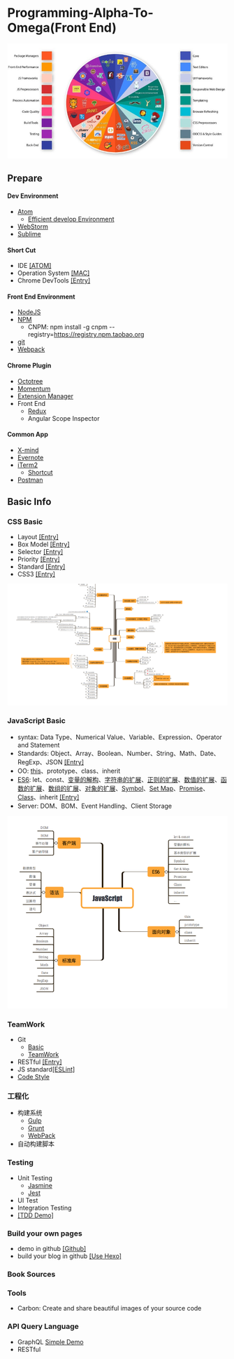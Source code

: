 # Programming-Alpha-To-Omega(Front End)

![](/source/img/front-end.jpg)

## Prepare

#### Dev Environment

 * [Atom](https://atom.io/)
    * [Efficient develop Environment](https://github.com/Dale-/Web-Alpha-To-Omega/blob/master/shortcut/atom.md)
 * [WebStorm](https://www.jetbrains.com/webstorm/)
 * [Sublime](http://www.sublimetext.com/)

#### Short Cut

 * IDE [[ATOM]](https://github.com/Dale-/Web-Alpha-To-Omega/blob/master/shortcut/atom.md)
 * Operation System [[MAC]](https://support.apple.com/zh-cn/HT201236)
 * Chrome DevTools [[Entry]](https://developers.google.com/web/tools/chrome-devtools/shortcuts)

#### Front End Environment

 * [NodeJS](https://nodejs.org/)
 * [NPM](https://www.npmjs.com)
    * CNPM: npm install -g cnpm --registry=https://registry.npm.taobao.org
 * [git](http://www.git-scm.com)
 * [Webpack](http://webpack.github.io/)

#### Chrome Plugin

  * [Octotree](https://chrome.google.com/webstore/search/Octotree?utm_source=chrome-ntp-icon)
  * [Momentum](https://chrome.google.com/webstore/search/Momentum?utm_source=chrome-ntp-icon)
  * [Extension Manager](https://chrome.google.com/webstore/detail/extension-manager/gjldcdngmdknpinoemndlidpcabkggco/related)
  *  Front End
     * [Redux](https://chrome.google.com/webstore/search/Redux?utm_source=chrome-ntp-icon)
     * Angular Scope Inspector

#### Common App

  * [X-mind](http://www.xmind.net/)
  * [Evernote](https://evernote.com/)
  * [iTerm2](https://iterm2.com/)
    * [Shortcut](https://github.com/Dale-/Web-Alpha-To-Omega/blob/master/shortcut/iterm.md)
  * [Postman](https://www.getpostman.com/)  

## Basic Info

### CSS Basic

* Layout [[Entry]](http://learnlayout.com/)
* Box Model [[Entry]](http://learnlayout.com/box-model.html)
* Selector [[Entry]](https://developer.mozilla.org/zh-CN/docs/Web/Guide/CSS/Getting_started/Selectors)
* Priority [[Entry]](https://developer.mozilla.org/zh-CN/docs/Web/CSS/Specificity)
* Standard [[Entry]](http://codeguide.bootcss.com/)
* CSS3 [[Entry]](https://www.ibm.com/developerworks/cn/web/1202_zhouxiang_css3/)

![](/source/img/css/css-xmind.png)

### JavaScript Basic

* syntax: Data Type、Numerical Value、Variable、Expression、Operator and Statement
* Standards: Object、Array、Boolean、Number、String、Math、Date、RegExp、JSON [[Entry]](http://javascript.ruanyifeng.com/stdlib/object.html#)
* OO: [this](https://dale-.github.io/2017/05/28/Understand-JavaScript%E2%80%99s-%E2%80%9Cthis%E2%80%9D/)、prototype、class、inherit
* [ES6](https://github.com/Dale-/Web-Alpha-To-Omega/blob/master/javascript/ES6/es6.md): let、const、[变量的解构](https://github.com/Dale-/Web-Alpha-To-Omega/blob/master/javascript/es6/destructuring.md)、[字符串的扩展](https://github.com/Dale-/Web-Alpha-To-Omega/blob/master/javascript/es6/string.md)、[正则的扩展]((https://github.com/Dale-/Web-Alpha-To-Omega/blob/master/javascript/es6/regular-expression.md))、[数值的扩展]((https://github.com/Dale-/Web-Alpha-To-Omega/blob/master/javascript/es6/number.md))、[函数的扩展]((https://github.com/Dale-/Web-Alpha-To-Omega/blob/master/javascript/es6/function.md))、[数组的扩展](https://github.com/Dale-/Web-Alpha-To-Omega/blob/master/javascript/es6/array.md)、[对象的扩展]((https://github.com/Dale-/Web-Alpha-To-Omega/blob/master/javascript/es6/object.md))、[Symbol]((https://github.com/Dale-/Web-Alpha-To-Omega/blob/master/javascript/es6/symbol.md))、[Set Map]((https://github.com/Dale-/Web-Alpha-To-Omega/blob/master/javascript/es6/set-map.md))、[Promise](https://github.com/Dale-/Web-Alpha-To-Omega/blob/master/javascript/es6/promise.md)、[Class]((https://github.com/Dale-/Web-Alpha-To-Omega/blob/master/javascript/es6/class.md))、inherit [[Entry]](http://es6.ruanyifeng.com/)
* Server: DOM、BOM、Event Handling、Client Storage

![](/source/img/javascript/javascript-xmind.png)

### TeamWork

* Git
  * [Basic](http://rogerdudler.github.io/git-guide/)
  * [TeamWork](http://nvie.com/posts/a-successful-git-branching-model/)
* RESTful [[Entry]](https://codeplanet.io/principles-good-restful-api-design/)
* JS standard[[ESLint]](http://eslint.org/docs/user-guide/getting-started)
* [Code Style](https://github.com/Dale-/Web-Alpha-To-Omega/blob/master/code-style/javascript.md)

### 工程化

* 构建系统
  * [Gulp](https://gruntjs.com/getting-started)
  * [Grunt](https://gulpjs.com/)
  * [WebPack](https://webpack.js.org/)
* 自动构建脚本

### Testing

* Unit Testing
  * [Jasmine](https://jasmine.github.io/2.4/introduction.html)
  * [Jest](https://facebook.github.io/jest/docs/en/getting-started.html)
* UI Test
* Integration Testing
* [[TDD Demo]](https://github.com/Dale-/tdd-guess-number-game)

### Build your own pages

* demo in github [[Github]](http://github.com/)
* build your blog in github [[Use Hexo]](https://dale-.github.io/2015/10/23/Hexo-Github-Blog/)

### Book Sources

### Tools
* Carbon: Create and share beautiful images of your source code

### API Query Language
* GraphQL [Simple Demo](https://github.com/Dale-/GraphQL-Demo)
* RESTful
